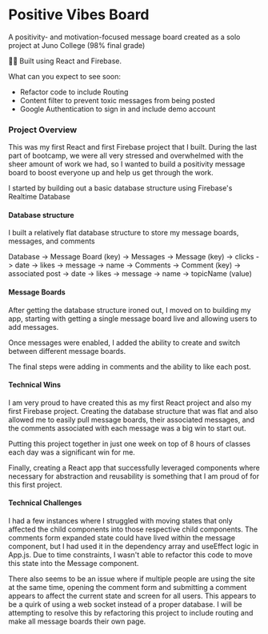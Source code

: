 # Positive Vibes Board

A positivity- and motivation-focused message board created as a solo project at Juno College (98% final grade)

👷‍♂️ Built using React and Firebase.

What can you expect to see soon:
- Refactor code to include Routing
- Content filter to prevent toxic messages from being posted
- Google Authentication to sign in and include demo account

### Project Overview

This was my first React and first Firebase project that I built. During the last part of bootcamp, we were all very stressed and overwhelmed with the sheer amount of work we had, so I wanted to build a positivity message board to boost everyone up and help us get through the work. 

I started by building out a basic database structure using Firebase's Realtime Database

#### Database structure

I built a relatively flat database structure to store my message boards, messages, and comments

Database
-> Message Board (key)
  -> Messages
    -> Message (key)
      -> clicks
      -> date
      -> likes
      -> message
      -> name
  -> Comments
    -> Comment (key)
      -> associated post
      -> date
      -> likes
      -> message
      -> name
  -> topicName (value)

#### Message Boards

After getting the database structure ironed out, I moved on to building my app, starting with getting a single message board live and allowing users to add messages.

Once messages were enabled, I added the ability to create and switch between different message boards.

The final steps were adding in comments and the ability to like each post.

#### Technical Wins

I am very proud to have created this as my first React project and also my first Firebase project. Creating the database structure that was flat and also allowed me to easily pull message boards, their associated messages, and the comments associated with each message was a big win to start out.

Putting this project together in just one week on top of 8 hours of classes each day was a significant win for me.

Finally, creating a React app that successfully leveraged components where necessary for abstraction and reusability is something that I am proud of for this first project.

#### Technical Challenges

I had a few instances where I struggled with moving states that only affected the child components into those respective child components. The comments form expanded state could have lived within the message component, but I had used it in the dependency array and useEffect logic in App.js. Due to time constraints, I wasn't able to refactor this code to move this state into the Message component. 

There also seems to be an issue where if multiple people are using the site at the same time, opening the comment form and submitting a comment appears to affect the current state and screen for all users. This appears to be a quirk of using a web socket instead of a proper database. I will be attempting to resolve this by refactoring this project to include routing and make all message boards their own page.